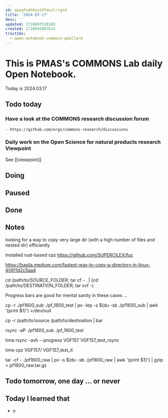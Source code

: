 ```yaml
---
id: qipqfoah6zy24fmvzlrrgsd
title: '2024-03-17'
desc: ''
updated: 1710697528165
created: 1710692807633
traitIds:
  - open-notebook-commons-pmallard
---
```


# This is PMAS's COMMONS Lab daily Open Notebook.

Today is 2024.03.17

## Todo today

### Have a look at the COMMONS research discussion forum
    - https://github.com/orgs/commons-research/discussions

### Daily work on the Open Science for natural products research Viewpoint

See [[viewpoint]]


###
###

## Doing

## Paused

## Done

## Notes

looking for a way to copy very large dir (with a high number of files and nested dir) efficiently

Installed rust-based  cpz https://github.com/SUPERCILEX/fuc


https://basila.medium.com/fastest-way-to-copy-a-directory-in-linux-40611d2c5aa4

cd /path/to/SOURCE_FOLDER; tar cf - . | (cd /path/to/DESTINATION_FOLDER; tar xvf -)

Progress bars are good for mental sanity in these cases ...


cp -r ./pf1600_sub ./pf_1600_test | pv -lep -s $(du -sb ./pf1600_sub | awk '{print $1}') >/dev/null

cp -r /path/to/source /path/to/destination | bar

rsync -aP ./pf1600_sub ./pf_1600_test

time rsync -avh --progress VGF157 VGF157_test_rsync



time cpz VGF157/ VGF157_test_it


tar -cf - ./pf1600_raw | pv -s $(du -sb ./pf1600_raw | awk '{print $1}') | gzip > pf1600_raw.tar.gz




## Todo tomorrow, one day ... or never 


###
###


## Today I learned that

- o